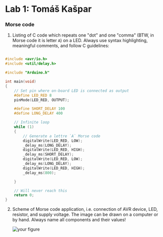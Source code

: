 
# Lab 1: Tomáš Kašpar

### Morse code

1. Listing of C code which repeats one "dot" and one "comma" (BTW, in Morse code it is letter `A`) on a LED. Always use syntax highlighting, meaningful comments, and follow C guidelines:

```c

#include <avr/io.h>     
#include <util/delay.h> 

#include "Arduino.h"

int main(void)
{
    // Set pin where on-board LED is connected as output
    #define LED_RED 8
    pinMode(LED_RED, OUTPUT);

    #define SHORT_DELAY 100
    #define LONG_DELAY 400

    // Infinite loop
    while (1)
    {
        // Generate a lettre `A` Morse code
        digitalWrite(LED_RED, LOW);
        _delay_ms(LONG_DELAY);
        digitalWrite(LED_RED, HIGH);
        _delay_ms(SHORT_DELAY);
        digitalWrite(LED_RED, LOW);
        _delay_ms(LONG_DELAY);
        digitalWrite(LED_RED, HIGH);
        _delay_ms(800);

    }

    // Will never reach this
    return 0;
}
```

2. Scheme of Morse code application, i.e. connection of AVR device, LED, resistor, and supply voltage. The image can be drawn on a computer or by hand. Always name all components and their values!

   ![your figure]()
